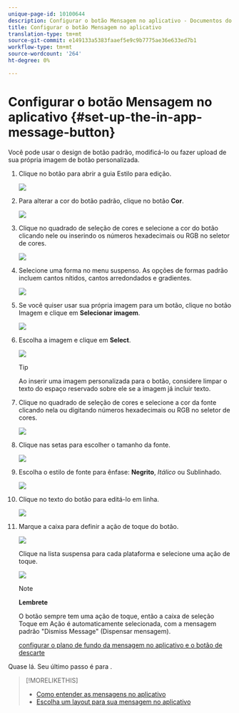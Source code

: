 ```yaml
---
unique-page-id: 10100644
description: Configurar o botão Mensagem no aplicativo - Documentos do marketing - Documentação do produto
title: Configurar o botão Mensagem no aplicativo
translation-type: tm+mt
source-git-commit: e149133a5383faaef5e9c9b7775ae36e633ed7b1
workflow-type: tm+mt
source-wordcount: '264'
ht-degree: 0%

---
```



# Configurar o botão Mensagem no aplicativo {#set-up-the-in-app-message-button}

Você pode usar o design de botão padrão, modificá-lo ou fazer upload de sua própria imagem de botão personalizada.

1. Clique no botão para abrir a guia Estilo para edição.

   ![](assets/image2016-5-6-15-3a6-3a55.png)

1. Para alterar a cor do botão padrão, clique no botão **Cor**.

   ![](assets/image2016-5-6-15-3a10-3a38.png)

1. Clique no quadrado de seleção de cores e selecione a cor do botão clicando nele ou inserindo os números hexadecimais ou RGB no seletor de cores.

   ![](assets/image2016-5-6-15-3a14-3a8.png)

1. Selecione uma forma no menu suspenso. As opções de formas padrão incluem cantos nítidos, cantos arredondados e gradientes.

   ![](assets/image2016-5-6-15-3a16-3a26.png)

1. Se você quiser usar sua própria imagem para um botão, clique no botão Imagem e clique em **Selecionar imagem**.

   ![](assets/image2016-5-6-15-3a18-3a18.png)

1. Escolha a imagem e clique em **Select**.

   ![](assets/image2016-5-6-16-3a36-3a0.png)

   >[!TIP]
   >
   >Ao inserir uma imagem personalizada para o botão, considere limpar o texto do espaço reservado sobre ele se a imagem já incluir texto.

1. Clique no quadrado de seleção de cores e selecione a cor da fonte clicando nela ou digitando números hexadecimais ou RGB no seletor de cores.

   ![](assets/image2016-5-6-16-3a39-3a4.png)

1. Clique nas setas para escolher o tamanho da fonte.

   ![](assets/image2016-5-6-16-3a41-3a52.png)

1. Escolha o estilo de fonte para ênfase: **Negrito**, *Itálico* ou Sublinhado.

   ![](assets/image2016-5-6-16-3a43-3a47.png)

1. Clique no texto do botão para editá-lo em linha.

   ![](assets/image2016-5-6-16-3a46-3a17.png)

1. Marque a caixa para definir a ação de toque do botão.

   ![](assets/image2016-5-6-16-3a47-3a54.png)

   Clique na lista suspensa para cada plataforma e selecione uma ação de toque.

   ![](assets/image2016-5-6-16-3a49-3a40.png)

   >[!NOTE]
   >
   >**Lembrete**
   >
   >
   >O botão sempre tem uma ação de toque, então a caixa de seleção Toque em Ação é automaticamente selecionada, com a mensagem padrão &quot;Dismiss Message&quot; (Dispensar mensagem).

   [configurar o plano de fundo da mensagem no aplicativo e o botão de descarte](set-up-the-in-app-message-background.md)

Quase lá. Seu último passo é para .

>[!MORELIKETHIS]
>
>* [Como entender as mensagens no aplicativo](../../../../product-docs/mobile-marketing/in-app-messages/understanding-in-app-messages.md)
>* [Escolha um layout para sua mensagem no aplicativo](choose-a-layout-for-your-in-app-message.md)

>




